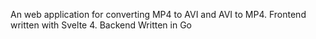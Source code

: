An web application for converting MP4 to AVI and AVI to MP4. Frontend written with Svelte 4. Backend Written in Go
